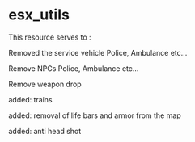 # esx_utils
This resource serves to :

Removed the service vehicle Police, Ambulance etc...

Remove NPCs Police, Ambulance etc...

Remove weapon drop

added: trains 

added: removal of life bars and armor from the map

added: anti head shot
